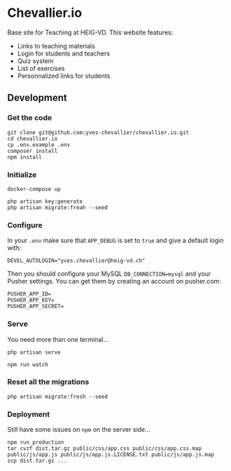 # Chevallier.io

Base site for Teaching at HEIG-VD. This website features:

- Links to teaching materials
- Login for students and teachers
- Quiz system
- List of exercises
- Personnalized links for students

## Development

### Get the code

```
git clone git@github.com:yves-chevallier/chevallier.io.git
cd chevallier.io
cp .env.example .env
composer install
npm install
```

### Initialize

```
docker-compose up

php artisan key:generate
php artisan migrate:freah --seed
```

### Configure

In your `.env`  make sure that `APP_DEBUG` is set to `true` and give a default login with:

```
DEVEL_AUTOLOGIN="yves.chevallier@heig-vd.ch"
```

Then you should configure your MySQL `DB_CONNECTION=mysql` and your Pusher settings. You can get them by creating an account on pusher.com:

```
PUSHER_APP_ID=
PUSHER_APP_KEY=
PUSHER_APP_SECRET=
```

### Serve

You need more than one terminal...

```
php artisan serve
```

```
npm run watch
```

### Reset all the migrations

```
php artisan migrate:fresh --seed
```

### Deployment

Still have some issues on `npm` on the server side...

```
npm run production
tar cvzf dist.tar.gz public/css/app.css public/css/app.css.map public/js/app.js public/js/app.js.LICENSE.txt public/js/app.js.map
scp dist.tar.gz ...
```